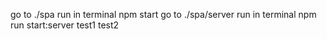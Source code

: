 
go to ./spa run in terminal npm start 
go to ./spa/server run in terminal npm run start:server
test1
test2
